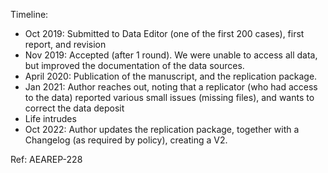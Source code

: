 Timeline: 

- Oct 2019: Submitted to Data Editor (one of the first 200 cases), first report, and revision
- Nov 2019: Accepted (after 1 round). We were unable to access all data, but improved the documentation of the data sources.
- April 2020: Publication of the manuscript, and the replication package.
- Jan 2021: Author reaches out, noting that a replicator (who had access to the data) reported various small issues (missing files), and wants to correct the data deposit
- Life intrudes
- Oct 2022: Author updates the replication package, together with a Changelog (as required by policy), creating a V2.

Ref: AEAREP-228
